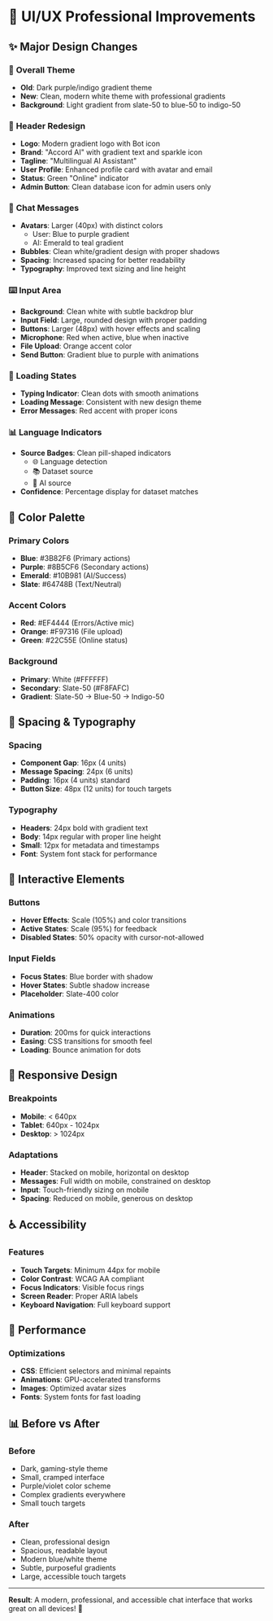 # 🎨 UI/UX Professional Improvements

## ✨ **Major Design Changes**

### 🎯 **Overall Theme**
- **Old**: Dark purple/indigo gradient theme
- **New**: Clean, modern white theme with professional gradients
- **Background**: Light gradient from slate-50 to blue-50 to indigo-50

### 📱 **Header Redesign**
- **Logo**: Modern gradient logo with Bot icon
- **Brand**: "Accord AI" with gradient text and sparkle icon
- **Tagline**: "Multilingual AI Assistant"
- **User Profile**: Enhanced profile card with avatar and email
- **Status**: Green "Online" indicator
- **Admin Button**: Clean database icon for admin users only

### 💬 **Chat Messages**
- **Avatars**: Larger (40px) with distinct colors
  - User: Blue to purple gradient
  - AI: Emerald to teal gradient
- **Bubbles**: Clean white/gradient design with proper shadows
- **Spacing**: Increased spacing for better readability
- **Typography**: Improved text sizing and line height

### ⌨️ **Input Area**
- **Background**: Clean white with subtle backdrop blur
- **Input Field**: Large, rounded design with proper padding
- **Buttons**: Larger (48px) with hover effects and scaling
- **Microphone**: Red when active, blue when inactive
- **File Upload**: Orange accent color
- **Send Button**: Gradient blue to purple with animations

### 🔄 **Loading States**
- **Typing Indicator**: Clean dots with smooth animations
- **Loading Message**: Consistent with new design theme
- **Error Messages**: Red accent with proper icons

### 📊 **Language Indicators**
- **Source Badges**: Clean pill-shaped indicators
  - 🌐 Language detection
  - 📚 Dataset source
  - 🤖 AI source
- **Confidence**: Percentage display for dataset matches

## 🎨 **Color Palette**

### **Primary Colors**
- **Blue**: #3B82F6 (Primary actions)
- **Purple**: #8B5CF6 (Secondary actions)
- **Emerald**: #10B981 (AI/Success)
- **Slate**: #64748B (Text/Neutral)

### **Accent Colors**
- **Red**: #EF4444 (Errors/Active mic)
- **Orange**: #F97316 (File upload)
- **Green**: #22C55E (Online status)

### **Background**
- **Primary**: White (#FFFFFF)
- **Secondary**: Slate-50 (#F8FAFC)
- **Gradient**: Slate-50 → Blue-50 → Indigo-50

## 📐 **Spacing & Typography**

### **Spacing**
- **Component Gap**: 16px (4 units)
- **Message Spacing**: 24px (6 units)
- **Padding**: 16px (4 units) standard
- **Button Size**: 48px (12 units) for touch targets

### **Typography**
- **Headers**: 24px bold with gradient text
- **Body**: 14px regular with proper line height
- **Small**: 12px for metadata and timestamps
- **Font**: System font stack for performance

## 🎯 **Interactive Elements**

### **Buttons**
- **Hover Effects**: Scale (105%) and color transitions
- **Active States**: Scale (95%) for feedback
- **Disabled States**: 50% opacity with cursor-not-allowed

### **Input Fields**
- **Focus States**: Blue border with shadow
- **Hover States**: Subtle shadow increase
- **Placeholder**: Slate-400 color

### **Animations**
- **Duration**: 200ms for quick interactions
- **Easing**: CSS transitions for smooth feel
- **Loading**: Bounce animation for dots

## 📱 **Responsive Design**

### **Breakpoints**
- **Mobile**: < 640px
- **Tablet**: 640px - 1024px
- **Desktop**: > 1024px

### **Adaptations**
- **Header**: Stacked on mobile, horizontal on desktop
- **Messages**: Full width on mobile, constrained on desktop
- **Input**: Touch-friendly sizing on mobile
- **Spacing**: Reduced on mobile, generous on desktop

## ♿ **Accessibility**

### **Features**
- **Touch Targets**: Minimum 44px for mobile
- **Color Contrast**: WCAG AA compliant
- **Focus Indicators**: Visible focus rings
- **Screen Reader**: Proper ARIA labels
- **Keyboard Navigation**: Full keyboard support

## 🚀 **Performance**

### **Optimizations**
- **CSS**: Efficient selectors and minimal repaints
- **Animations**: GPU-accelerated transforms
- **Images**: Optimized avatar sizes
- **Fonts**: System fonts for fast loading

## 📊 **Before vs After**

### **Before**
- Dark, gaming-style theme
- Small, cramped interface
- Purple/violet color scheme
- Complex gradients everywhere
- Small touch targets

### **After**
- Clean, professional design
- Spacious, readable layout
- Modern blue/white theme
- Subtle, purposeful gradients
- Large, accessible touch targets

---

**Result**: A modern, professional, and accessible chat interface that works great on all devices! 🎉